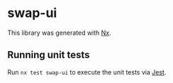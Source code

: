 # swap-ui

This library was generated with [Nx](https://nx.dev).

## Running unit tests

Run `nx test swap-ui` to execute the unit tests via [Jest](https://jestjs.io).
